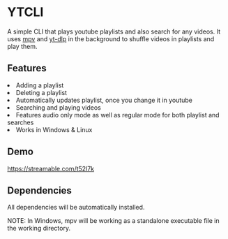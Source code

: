# YTCLI

A simple CLI that plays youtube playlists and also search for any videos. It uses <a href="https://mpv.io/">mpv</a> and <a href="https://github.com/yt-dlp/yt-dlp">yt-dlp</a> in the background to shuffle videos in playlists and play them.

## Features

<li> Adding a playlist
<li> Deleting a playlist
<li> Automatically updates playlist, once you change it in youtube
<li> Searching and playing videos
<li> Features audio only mode as well as regular mode for both playlist and searches
<li> Works in Windows & Linux

## Demo

https://streamable.com/t52l7k

## Dependencies

All dependencies will be automatically installed.

NOTE: In Windows, mpv will be working as a standalone executable file in the working directory.
